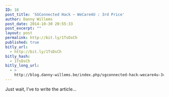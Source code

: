 ```yaml
---
ID: 18
post_title: 'SGConnected Hack – WeCare4U : 3rd Price'
author: Danny Willems
post_date: 2014-10-30 20:55:33
post_excerpt: ""
layout: post
permalink: http://bit.ly/1TsDsCh
published: true
bitly_url:
  - http://bit.ly/1TsDsCh
bitly_hash:
  - 1TsDsCh
bitly_long_url:
  - >
    http://blog.danny-willems.be/index.php/sgconnected-hack-wecare4u-3rd-price/
---
```

<div class="entry-content">
Just wait, I’ve to write the article…
</div>